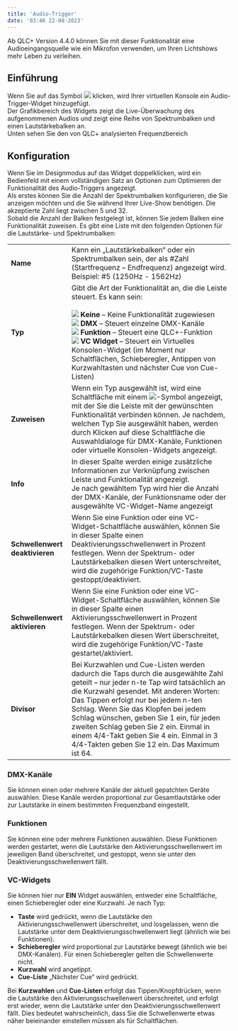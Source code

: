 ```yaml
---
title: 'Audio-Trigger'
date: '03:46 22-08-2023'
---
```


Ab QLC+ Version 4.4.0 können Sie mit dieser Funktionalität eine Audioeingangsquelle wie ein Mikrofon verwenden, um Ihren Lichtshows mehr Leben zu verleihen.  

Einführung
------------

Wenn Sie auf das Symbol ![](/basics/audioinput.png) klicken, wird Ihrer virtuellen Konsole ein Audio-Trigger-Widget hinzugefügt.  
Der Grafikbereich des Widgets zeigt die Live-Überwachung des aufgenommenen Audios und zeigt eine Reihe von Spektrumbalken und einen Lautstärkebalken an.  
Unten sehen Sie den von QLC+ analysierten Frequenzbereich  

Konfiguration
-------------

Wenn Sie im Designmodus auf das Widget doppelklicken, wird ein Bedienfeld mit einem vollständigen Satz an Optionen zum Optimieren der Funktionalität des Audio-Triggers angezeigt.  
Als erstes können Sie die Anzahl der Spektrumbalken konfigurieren, die Sie anzeigen möchten und die Sie während Ihrer Live-Show benötigen. Die akzeptierte Zahl liegt zwischen 5 und 32.  
Sobald die Anzahl der Balken festgelegt ist, können Sie jedem Balken eine Funktionalität zuweisen. Es gibt eine Liste mit den folgenden Optionen für die Lautstärke- und Spektrumbalken:  
  

|     |     |
| --- | --- |
| **Name** | Kann ein „Lautstärkebalken“ oder ein Spektrumbalken sein, der als #Zahl (Startfrequenz – Endfrequenz) angezeigt wird. Beispiel: #5 (1250Hz - 1562Hz) |
| **Typ** | Gibt die Art der Funktionalität an, die die Leiste steuert. Es kann sein:<br><br>![](/basics/uncheck.png) **Keine** – Keine Funktionalität zugewiesen<br>![](/basics/intensity.png) **DMX** – Steuert einzelne DMX-Kanäle<br>![](/basics/function.png) **Funktion** – Steuert eine QLC+-Funktion<br>![](/basics/virtualconsole.png) **VC Widget** – Steuert ein Virtuelles Konsolen-Widget (im Moment nur Schaltflächen, Schieberegler, Antippen von Kurzwahltasten und nächster Cue von Cue-Listen) |
| **Zuweisen** | Wenn ein Typ ausgewählt ist, wird eine Schaltfläche mit einem ![](/basics/attach.png)-Symbol angezeigt, mit der Sie die Leiste mit der gewünschten Funktionalität verbinden können. Je nachdem, welchen Typ Sie ausgewählt haben, werden durch Klicken auf diese Schaltfläche die Auswahldialoge für DMX-Kanäle, Funktionen oder virtuelle Konsolen-Widgets angezeigt. |
| **Info** | In dieser Spalte werden einige zusätzliche Informationen zur Verknüpfung zwischen Leiste und Funktionalität angezeigt.  <br>Je nach gewähltem Typ wird hier die Anzahl der DMX-Kanäle, der Funktionsname oder der ausgewählte VC-Widget-Name angezeigt |
| **Schwellenwert deaktivieren** | Wenn Sie eine Funktion oder eine VC-Widget-Schaltfläche auswählen, können Sie in dieser Spalte einen Deaktivierungsschwellenwert in Prozent festlegen. Wenn der Spektrum- oder Lautstärkebalken diesen Wert unterschreitet, wird die zugehörige Funktion/VC-Taste gestoppt/deaktiviert. |
| **Schwellenwert aktivieren** | Wenn Sie eine Funktion oder eine VC-Widget-Schaltfläche auswählen, können Sie in dieser Spalte einen Aktivierungsschwellenwert in Prozent festlegen. Wenn der Spektrum- oder Lautstärkebalken diesen Wert überschreitet, wird die zugehörige Funktion/VC-Taste gestartet/aktiviert. |
| **Divisor** | Bei Kurzwahlen und Cue-Listen werden dadurch die Taps durch die ausgewählte Zahl geteilt – nur jeder n-te Tap wird tatsächlich an die Kurzwahl gesendet. Mit anderen Worten: Das Tippen erfolgt nur bei jedem n-ten Schlag. Wenn Sie das Klopfen bei jedem Schlag wünschen, geben Sie 1 ein, für jeden zweiten Schlag geben Sie 2 ein. Einmal in einem 4/4-Takt geben Sie 4 ein. Einmal in 3 4/4-Takten geben Sie 12 ein. Das Maximum ist 64. |

### DMX-Kanäle

Sie können einen oder mehrere Kanäle der aktuell gepatchten Geräte auswählen. Diese Kanäle werden proportional zur Gesamtlautstärke oder zur Lautstärke in einem bestimmten Frequenzband eingestellt.

### Funktionen

Sie können eine oder mehrere Funktionen auswählen. Diese Funktionen werden gestartet, wenn die Lautstärke den Aktivierungsschwellenwert im jeweiligen Band überschreitet, und gestoppt, wenn sie unter den Deaktivierungsschwellenwert fällt.

### VC-Widgets

Sie können hier nur **EIN** Widget auswählen, entweder eine Schaltfläche, einen Schieberegler oder eine Kurzwahl. Je nach Typ:

* **Taste** wird gedrückt, wenn die Lautstärke den Aktivierungsschwellenwert überschreitet, und losgelassen, wenn die Lautstärke unter dem Deaktivierungsschwellenwert liegt (ähnlich wie bei Funktionen).
* **Schieberegler** wird proportional zur Lautstärke bewegt (ähnlich wie bei DMX-Kanälen). Für einen Schieberegler gelten die Schwellenwerte nicht.
* **Kurzwahl** wird angetippt.
* **Cue-Liste** „Nächster Cue“ wird gedrückt.

Bei **Kurzwahlen** und **Cue-Listen** erfolgt das Tippen/Knopfdrücken, wenn die Lautstärke den Aktivierungsschwellenwert überschreitet, und erfolgt erst wieder, wenn die Lautstärke unter den Deaktivierungsschwellenwert fällt. Dies bedeutet wahrscheinlich, dass Sie die Schwellenwerte etwas näher beieinander einstellen müssen als für Schaltflächen.